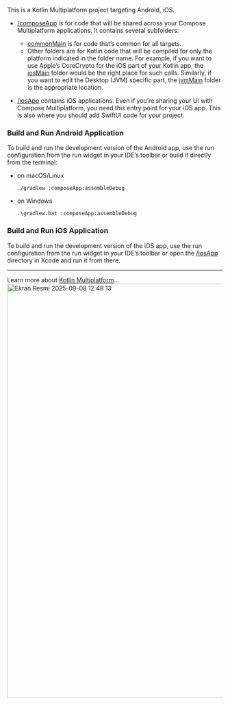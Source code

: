 This is a Kotlin Multiplatform project targeting Android, iOS.


* [/composeApp](./composeApp/src) is for code that will be shared across your Compose Multiplatform applications.
  It contains several subfolders:
  - [commonMain](./composeApp/src/commonMain/kotlin) is for code that’s common for all targets.
  - Other folders are for Kotlin code that will be compiled for only the platform indicated in the folder name.
    For example, if you want to use Apple’s CoreCrypto for the iOS part of your Kotlin app,
    the [iosMain](./composeApp/src/iosMain/kotlin) folder would be the right place for such calls.
    Similarly, if you want to edit the Desktop (JVM) specific part, the [jvmMain](./composeApp/src/jvmMain/kotlin)
    folder is the appropriate location.

* [/iosApp](./iosApp/iosApp) contains iOS applications. Even if you’re sharing your UI with Compose Multiplatform,
  you need this entry point for your iOS app. This is also where you should add SwiftUI code for your project.

### Build and Run Android Application

To build and run the development version of the Android app, use the run configuration from the run widget
in your IDE’s toolbar or build it directly from the terminal:
- on macOS/Linux
  ```shell
  ./gradlew :composeApp:assembleDebug
  ```
- on Windows
  ```shell
  .\gradlew.bat :composeApp:assembleDebug
  ```

### Build and Run iOS Application

To build and run the development version of the iOS app, use the run configuration from the run widget
in your IDE’s toolbar or open the [/iosApp](./iosApp) directory in Xcode and run it from there.

---

Learn more about [Kotlin Multiplatform](https://www.jetbrains.com/help/kotlin-multiplatform-dev/get-started.html)…<img width="1125" height="968" alt="Ekran Resmi 2025-09-08 12 48 13" src="https://github.com/user-attachments/assets/a7338ef7-2e27-4166-9c3c-6c36bc00e016" />
